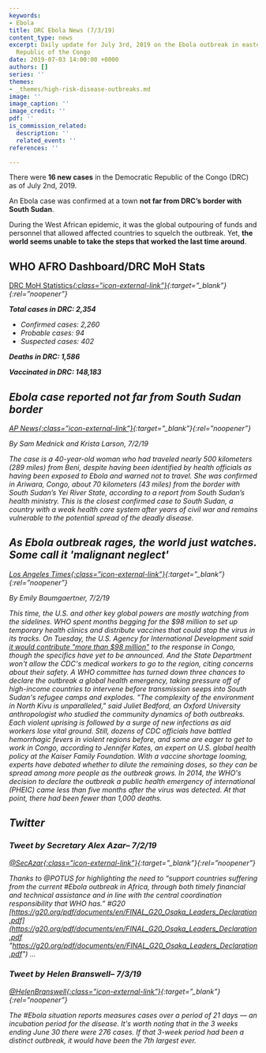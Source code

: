 ```yaml
---
keywords:
- Ebola
title: DRC Ebola News (7/3/19)
content_type: news
excerpt: Daily update for July 3rd, 2019 on the Ebola outbreak in eastern Democratic
  Republic of the Congo
date: 2019-07-03 14:00:00 +0000
authors: []
series: ''
themes:
- _themes/high-risk-disease-outbreaks.md
image: ''
image_caption: ''
image_credit: ''
pdf: ''
is_commission_related:
  description: ''
  related_event: ''
references: ''

---
```

There were **16 new cases** in the Democratic Republic of the Congo (DRC) as of July 2nd, 2019.

An Ebola case was confirmed at a town **not far from DRC’s border with South Sudan**.

During the West African epidemic, it was the global outpouring of funds and personnel that allowed affected countries to squelch the outbreak. Yet, **the world seems unable to take the steps that worked the last time around**.

## WHO AFRO Dashboard/DRC MoH Stats 

[DRC MoH Statistics<i/>{:class=”icon-external-link”}](https://mailchi.mp/sante.gouv.cd/ebola_kivu_02juil19?e=34c0620338){:target=”_blank”}{:rel=”noopener”}

**Total cases in DRC: 2,354**

* Confirmed cases: 2,260
* Probable cases: 94
* Suspected cases: 402

**Deaths in DRC: 1,586**

**Vaccinated in DRC: 148,183**

## Ebola case reported not far from South Sudan border

[_AP News_<i/>{:class=”icon-external-link”}](https://apnews.com/fe10feddd5154ffcb86ff932e864db05){:target=”_blank”}{:rel=”noopener”}

_By Sam Mednick and Krista Larson, 7/2/19_

The case is a 40-year-old woman who had traveled nearly 500 kilometers (289 miles) from Beni, despite having been identified by health officials as having been exposed to Ebola and warned not to travel. She was confirmed in Ariwara, Congo, about 70 kilometers (43 miles) from the border with South Sudan’s Yei River State, according to a report from South Sudan’s health ministry. This is the closest confirmed case to South Sudan, a country with a weak health care system after years of civil war and remains vulnerable to the potential spread of the deadly disease.

## As Ebola outbreak rages, the world just watches. Some call it 'malignant neglect'

[_Los Angeles Times_<i/>{:class=”icon-external-link”}](https://www.latimes.com/science/la-sci-ebola-outbreak-congo-20190618-story.html){:target=”_blank”}{:rel=”noopener”}

_By Emily Baumgaertner, 7/2/19_

This time, the U.S. and other key global powers are mostly watching from the sidelines. WHO spent months begging for the $98 million to set up temporary health clinics and distribute vaccines that could stop the virus in its tracks. On Tuesday, the U.S. Agency for International Development said [it would contribute "more than $98 million"](https://www.usaid.gov/news-information/press-releases/jul-2-2019-us-providing-98-million-assistance-democratic-republic-congo-ebola) to the response in Congo, though the specifics have yet to be announced. And the State Department won't allow the CDC's medical workers to go to the region, citing concerns about their safety. A WHO committee has turned down three chances to declare the outbreak a global health emergency, taking pressure off of high-income countries to intervene before transmission seeps into South Sudan's refugee camps and explodes. "The complexity of the environment in North Kivu is unparalleled," said Juliet Bedford, an Oxford University anthropologist who studied the community dynamics of both outbreaks. Each violent uprising is followed by a surge of new infections as aid workers lose vital ground. Still, dozens of CDC officials have battled hemorrhagic fevers in violent regions before, and some are eager to get to work in Congo, according to Jennifer Kates, an expert on U.S. global health policy at the Kaiser Family Foundation. With a vaccine shortage looming, experts have debated whether to dilute the remaining doses, so they can be spread among more people as the outbreak grows. In 2014, the WHO's decision to declare the outbreak a public health emergency of international (PHEIC) came less than five months after the virus was detected. At that point, there had been fewer than 1,000 deaths.

## Twitter

### Tweet by Secretary Alex Azar– 7/2/19

[@SecAzar<i/>{:class=”icon-external-link”}](https://twitter.com/SecAzar/status/1146112667662393344){:target=”_blank”}{:rel=”noopener”}

Thanks to @POTUS for highlighting the need to “support countries suffering from the current #Ebola outbreak in Africa, through both timely financial and technical assistance and in line with the central coordination responsibility that WHO has.” #G20 [https://g20.org/pdf/documents/en/FINAL_G20_Osaka_Leaders_Declaration.pdf](https://g20.org/pdf/documents/en/FINAL_G20_Osaka_Leaders_Declaration.pdf "https://g20.org/pdf/documents/en/FINAL_G20_Osaka_Leaders_Declaration.pdf") …

### Tweet by Helen Branswell– 7/3/19

[@HelenBranswell<i/>{:class=”icon-external-link”}](https://twitter.com/HelenBranswell/status/1146377346653609984){:target=”_blank”}{:rel=”noopener”}

The #Ebola situation reports measures cases over a period of 21 days — an incubation period for the disease. It's worth noting that in the 3 weeks ending June 30 there were 276 cases. If that 3-week period had been a distinct outbreak, it would have been the 7th largest ever.